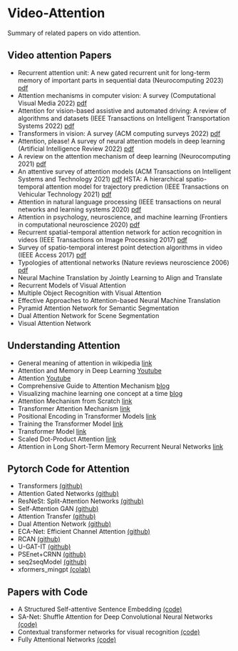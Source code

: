 # Video-Attention
Summary of related papers on vido attention. 
## Video attention Papers

* Recurrent attention unit: A new gated recurrent unit for long-term memory of important parts in sequential data (Neurocomputing 2023) [pdf](https://www.sciencedirect.com/science/article/abs/pii/S0925231222013339)
* Attention mechanisms in computer vision: A survey (Computational Visual Media 2022) [pdf](https://link.springer.com/article/10.1007/s41095-022-0271-y) 
*  Attention for vision-based assistive and automated driving: A review of algorithms and datasets (IEEE Transactions on Intelligent Transportation Systems 2022) [pdf](https://ieeexplore.ieee.org/abstract/document/9827989/)
*  Transformers in vision: A survey (ACM computing surveys 2022) [pdf](https://dl.acm.org/doi/abs/10.1145/3505244)
*  Attention, please! A survey of neural attention models in deep learning (Artificial Intelligence Review 2022) [pdf](https://link.springer.com/article/10.1007/s10462-022-10148-x)
* A review on the attention mechanism of deep learning (Neurocomputing 2021) [pdf](https://www.sciencedirect.com/science/article/abs/pii/S092523122100477X)
*  An attentive survey of attention models (ACM Transactions on Intelligent Systems and Technology 2021) [pdf](https://dl.acm.org/doi/abs/10.1145/3465055)
HSTA: A hierarchical spatio-temporal attention model for trajectory prediction (IEEE Transactions on Vehicular Technology 2021) [pdf](https://ieeexplore.ieee.org/abstract/document/9548801)
* Attention in natural language processing (IEEE transactions on neural networks and learning systems 2020) [pdf](https://ieeexplore.ieee.org/abstract/document/9194070)
*  Attention in psychology, neuroscience, and machine learning (Frontiers in computational neuroscience 2020) [pdf](https://www.frontiersin.org/articles/10.3389/fncom.2020.00029/full)
* Recurrent spatial-temporal attention network for action recognition in videos (IEEE Transactions on Image Processing 2017) [pdf](https://ieeexplore.ieee.org/abstract/document/8123939)
* Survey of spatio-temporal interest point detection algorithms in video (IEEE Access 2017) [pdf](https://ieeexplore.ieee.org/abstract/document/7944559)
* Typologies of attentional networks (Nature reviews neuroscience 2006) [pdf](https://www.nature.com/articles/nrn1903)
* Neural Machine Translation by Jointly Learning to Align and Translate
*  Recurrent Models of Visual Attention
*  Multiple Object Recognition with Visual Attention
*  Effective Approaches to Attention-based Neural Machine Translation
*  Pyramid Attention Network for Semantic Segmentation
*  Dual Attention Network for Scene Segmentation
*  Visual Attention Network

## Understanding Attention
* General meaning of attention in wikipedia [link](https://en.wikipedia.org/wiki/Attention_(machine_learning))
* Attention and Memory in Deep Learning [Youtube](https://www.youtube.com/watch?v=AIiwuClvH6k)
* Attention [Youtube](https://www.youtube.com/watch?v=YAgjfMR9R_M)
* Comprehensive Guide to Attention Mechanism [blog](https://www.analyticsvidhya.com/blog/2019/11/comprehensive-guide-attention-mechanism-deep-learning/)
* Visualizing machine learning one concept at a time [blog](https://jalammar.github.io/)
* Attention Mechanism from Scratch [link](https://machinelearningmastery.com/the-attention-mechanism-from-scratch/)
* Transformer Attention Mechanism [link](https://machinelearningmastery.com/the-transformer-attention-mechanism/)
* Positional Encoding in Transformer Models [link](https://machinelearningmastery.com/a-gentle-introduction-to-positional-encoding-in-transformer-models-part-1/)
* Training the Transformer Model [link](https://machinelearningmastery.com/training-the-transformer-model/)
* Transformer Model [link](https://machinelearningmastery.com/the-transformer-model/)
* Scaled Dot-Product Attention [link](https://machinelearningmastery.com/how-to-implement-scaled-dot-product-attention-from-scratch-in-tensorflow-and-keras/)
* Attention in Long Short-Term Memory Recurrent Neural Networks [link](https://machinelearningmastery.com/attention-long-short-term-memory-recurrent-neural-networks/)

## Pytorch Code for Attention
* Transformers [(github)](https://github.com/huggingface/transformers)
* Attention Gated Networks [(github)](https://github.com/ozan-oktay/Attention-Gated-Networks)
* ResNeSt: Split-Attention Networks [(github)](https://github.com/zhanghang1989/ResNeSt)
* Self-Attention GAN [(github)](https://github.com/heykeetae/Self-Attention-GAN)
* Attention Transfer [(github)](https://github.com/szagoruyko/attention-transfer)
* Dual Attention Network [(github)](https://github.com/junfu1115/DANet)
* ECA-Net: Efficient Channel Attention [(github)](https://github.com/BangguWu/ECANet)
* RCAN [(github)](https://github.com/yulunzhang/RCAN)
* U-GAT-IT [(github)](https://github.com/znxlwm/UGATIT-pytorch)
* PSEnet+CRNN [(github)](https://github.com/rahzaazhar/PAN-PSEnet)
* seq2seqModel [(github)](https://github.com/sudhirNallam/seq2seqModel)
* xformers_mingpt [(colab)](https://colab.research.google.com/github/facebookresearch/xformers/blob/main/docs/source/xformers_mingpt.ipynb)

## Papers with Code
* A Structured Self-attentive Sentence Embedding [(code)](https://github.com/kaushalshetty/Structured-Self-Attention)
* SA-Net: Shuffle Attention for Deep Convolutional Neural Networks [(code)](https://github.com/wofmanaf/SA-Net)
* Contextual transformer networks for visual recognition [(code)](https://github.com/yehli/imagenetmodel)
* Fully Attentional Networks [(code)](https://github.com/nvlabs/fan)


